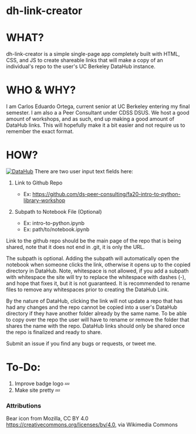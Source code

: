# dh-link-creator

# WHAT?
dh-link-creator is a simple single-page app completely built with HTML, CSS, and JS to create shareable links that will make a copy of an individual's repo to the user's UC Berkeley DataHub instance.


# WHO & WHY?
I am Carlos Eduardo Ortega, current senior at UC Berkeley entering my final semester. I am also a a Peer Consultant under CDSS DSUS. We host a good amount of workshops, and as such, end up making a good amount of DataHub links. This will hopefully make it a bit easier and not require us to remember the exact format.


# HOW?
[![DataHub](https://i.ibb.co/s5V7XbX/badge-logo.png)](https://data.berkeley.edu/consulting/)
There are two user input text fields here:
1. Link to Github Repo
	- Ex: https://github.com/ds-peer-consulting/fa20-intro-to-python-library-workshop 

2. Subpath to Notebook File (Optional)
	- Ex: intro-to-python.ipynb
	- Ex: path/to/notebook.ipynb


Link to the github repo should be the main page of the repo that is being shared, note that it does not end in .git, it is only the URL. 

The subpath is optional. Adding the subpath will automatically open the notebook when someone clicks the link, otherwise it opens up to the copied directory in DataHub. Note, whitespace is not allowed, if you add a subpath with whitespace the site will try to replace the whitespace with dashes (-), and hope that fixes it, but it is not guaranteed. It is recommended to rename files to remove any whitespaces prior to creating the DataHub Link.

By the nature of DataHub, clicking the link will not update a repo that has had any changes and the repo cannot be copied into a user's DataHub directory if they have another folder already by the same name. To be able to copy over the repo the user will have to rename or remove the folder that shares the name with the repo. DataHub links should only be shared once the repo is finalized and ready to share. 


Submit an issue if you find any bugs or requests, or tweet me.


# To-Do:
1. Improve badge logo 💤
2. Make site pretty 💤

### Attributions
Bear icon from Mozilla, CC BY 4.0 <https://creativecommons.org/licenses/by/4.0>, via Wikimedia Commons